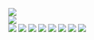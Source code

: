![](https://github.com/yaim0425/zzzYAIM0425-0400-robots-with-unlimited-electricity/raw/main/Doc/yuoki/(1).png)  
![](https://github.com/yaim0425/zzzYAIM0425-0400-robots-with-unlimited-electricity/raw/main/Doc/yuoki/(2).png)  
![](https://github.com/yaim0425/zzzYAIM0425-0400-robots-with-unlimited-electricity/raw/main/Doc/yuoki/(3).png)
![](https://github.com/yaim0425/zzzYAIM0425-0400-robots-with-unlimited-electricity/raw/main/Doc/yuoki/(4).png)
![](https://github.com/yaim0425/zzzYAIM0425-0400-robots-with-unlimited-electricity/raw/main/Doc/yuoki/(5).png)
![](https://github.com/yaim0425/zzzYAIM0425-0400-robots-with-unlimited-electricity/raw/main/Doc/yuoki/(6).png)
![](https://github.com/yaim0425/zzzYAIM0425-0400-robots-with-unlimited-electricity/raw/main/Doc/yuoki/(7).png)
![](https://github.com/yaim0425/zzzYAIM0425-0400-robots-with-unlimited-electricity/raw/main/Doc/yuoki/(8).png)
![](https://github.com/yaim0425/zzzYAIM0425-0400-robots-with-unlimited-electricity/raw/main/Doc/yuoki/(9).png)
![](https://github.com/yaim0425/zzzYAIM0425-0400-robots-with-unlimited-electricity/raw/main/Doc/yuoki/(10).png)
